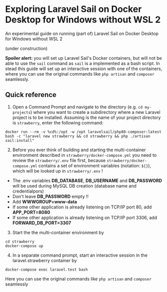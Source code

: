 # Exploring Laravel Sail on Docker Desktop for Windows without WSL 2
An experimental guide on running (part of) Laravel Sail on Docker Desktop for Windows without WSL 2

(under construction)

**Spoiler alert:** you will set up Laravel Sail's Docker containers, but will not be able to use the `sail` command as `sail` is a implemented as a bash script. In stead this guide will set up an interactive session with one of the containers, where you can use the original commands like `php artisan` and `composer` seamlessly.

## Quick reference

1. Open a Command Prompt and navigate to the directory (e.g. `cd my-projects`) where you want to create a subdirectory where a new Laravel project is to be installed. Assuming is the name of your project directory is `strawberry`, enter the following command:

```
docker run --rm -v %cd%:/opt -w /opt laravelsail/php80-composer:latest bash -c "laravel new strawberry && cd strawberry && php ./artisan sail:install"
```

2. Before you ever think of building and starting the multi-container environment described in `strawberry/docker-compose.yml` you need to review the `strawberry/.env` file first, because `strawberry/docker-compose.yml` contains a set of environment variables (notation: `${}`), which will be looked up in `strawberry/.env` !
  * The .env variables **DB_DATABASE**, **DB_USERNAME** and **DB_PASSWORD** will be used during MySQL DB creation (database name and credentialpors)
  * Don't leave **DB_PASSWORD** empty !!
  * Add **WWWGROUP=www-data**
  * If some other application is already listening on TCP/IP port 80, add **APP_PORT=8080**
  * If some other application is already listening on TCP/IP port 3306, add **FORWARD_DB_PORT=3307**

3. Start the the multi-container environment by

```
cd strawberry
docker-compose up
```

4. In a separate command prompt, start an interactive session in the laravel.strawberry container by

```
docker-compose exec laravel.test bash
```
Here you can use the original commands like `php artisan` and `composer` seamlessly
